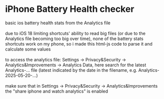 # iPhone Battery Health checker
basic ios battery health stats from the Analytics file<br><br>
due to iOS 18 limiting shortcuts' ability to read big files (or due to the Analytics file becoming too big over time), none of the battery stats shortcuts work on my phone, so i made this html-js code to parse it and calculate some values<br><br>
to access the analytics file: Settings -> Privacy&Security -> Analytics&Improvements -> Analytics Data, here search for the latest Analytics-... file (latest indicated by the date in the filename, e.g. Analytics-2025-05-20-...)<br><br>
make sure that in Settings -> Privacy&Security -> Analytics&Improvements the "share iphone and watch analytics" is enabled
